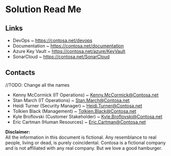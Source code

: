 # Solution Read Me

## Links
- DevOps ~ https://contosa.net/devops
- Documentation ~ https://contosa.net/documentation
- Azure Key Vault ~ https://contosa.net/azure/KeyVault
- SonarCloud ~ https://contosa.net/SonarCloud

## Contacts
//TODO: Change all the names
- Kenny McCormick (IT Operations) ~ [Kenny.McCormick@Contosa.net](mailto:Kenny.McCormick@Contosa.net) 
- Stan March (IT Operations) ~ [Stan.March@Contosa.net](mailto:Stan.March@Contosa.net) 
- Heidi Turner (Security Manager) ~ [Heidi.Turner@Contosa.net](mailto:Heidi.Turner@Contosa.net) 
- Tolkien Black (Management) ~ [Tolkien.Black@Contosa.net](mailto:Tolkien.Hobbit@Contosa.net) 
- Kyle Broflovski (Customer Stakeholder) ~ [Kyle.Broflovski@Contosa.net](mailto:Kyle.Broflovski@Contosa.net) 
- Eric Cartman (Human Resources) ~ [Eric.Cartman@Contosa.net](mailto:Eric.Cartman@Contosa.net) 

<b>Disclaimer:</b><br/>
All the information in this document is fictional. Any resemblance to real people, living or dead, is purely coincidental.
Contosa is a fictional company and is not affiliated with any real company. But we love a good hamburger.